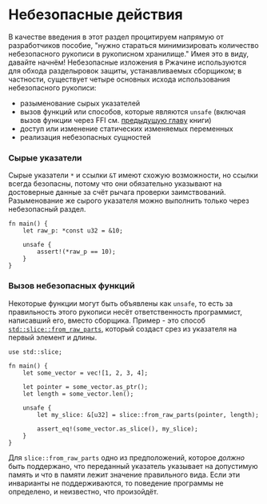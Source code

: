 # Небезопасные действия

В качестве введения в этот раздел процитируем напрямую от разработчиков пособие,
"нужно стараться минимизировать количество небезопасного рукописи в рукописном хранилище." Имея это в виду, давайте начнём! Небезопасные изложения в Ржачине используются для обхода разделыровок
защиты, устанавливаемых сборщиком; в частности, существует четыре основных исхода использования небезопасного рукописи:

- разыменование сырых указателей
- вызов функций или способов, которые являются `unsafe` (включая вызов функции через FFI см. [предыдущую главу](std_misc/ffi.md) книги)
- доступ или изменение статических изменяемых переменных
- реализация небезопасных сущностей

### Сырые указатели

Сырые указатели `*` и ссылки `&T` имеют схожую возможности, но ссылки
всегда безопасны, потому что они обязательно указывают на достоверные данные за счёт рычага проверки заимствований. Разыменование же сырого указателя можно выполнить только через небезопасный раздел.

```rust,editable
fn main() {
    let raw_p: *const u32 = &10;

    unsafe {
        assert!(*raw_p == 10);
    }
}
```

### Вызов небезопасных функций

Некоторые функции могут быть объявлены как `unsafe`, то есть за правильность этого рукописи несёт ответственность программист, написавший его, вместо сборщика. Пример -
это способ [`std::slice::from_raw_parts`](https://doc.rust-lang.org/std/slice/fn.from_raw_parts.html), который создаст срез из указателя на первый элемент и длины.

```rust,editable
use std::slice;

fn main() {
    let some_vector = vec![1, 2, 3, 4];

    let pointer = some_vector.as_ptr();
    let length = some_vector.len();

    unsafe {
        let my_slice: &[u32] = slice::from_raw_parts(pointer, length);

        assert_eq!(some_vector.as_slice(), my_slice);
    }
}
```

Для `slice::from_raw_parts` одно из предположений, которое *должно* быть поддержано,
что переданный указатель указывает на допустимую память и что в памяти лежит значение правильного вида. Если эти инварианты не поддерживаются, то поведение программы не определено, и неизвестно, что произойдёт.
